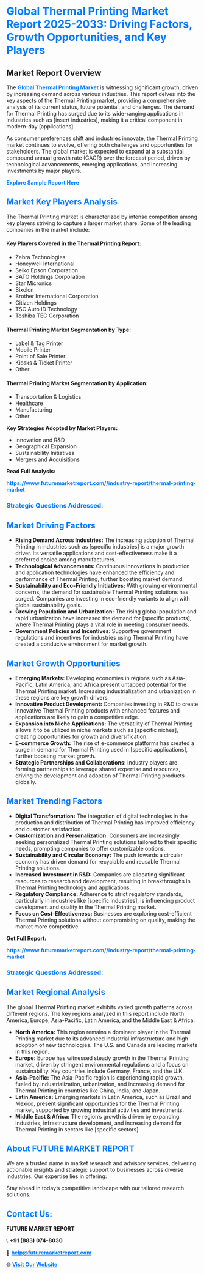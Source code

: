 <h1 style="color: #007BFF;">Global Thermal Printing Market Report 2025-2033: Driving Factors, Growth Opportunities, and Key Players</h1>

<section id="overview">
<h2>Market Report Overview</h2>
<p>The <a href="https://www.futuremarketreport.com//industry-report/thermal-printing-market" style="color: #007BFF; text-decoration: none;"><strong>Global Thermal Printing Market</strong></a> is witnessing significant growth, driven by increasing demand across various industries. This report delves into the key aspects of the Thermal Printing market, providing a comprehensive analysis of its current status, future potential, and challenges. The demand for Thermal Printing has surged due to its wide-ranging applications in industries such as [insert industries], making it a critical component in modern-day [applications].</p>
<p>As consumer preferences shift and industries innovate, the Thermal Printing market continues to evolve, offering both challenges and opportunities for stakeholders. The global market is expected to expand at a substantial compound annual growth rate (CAGR) over the forecast period, driven by technological advancements, emerging applications, and increasing investments by major players.</p>
</section>

<section id="overview">
<p><a href="https://www.futuremarketreport.com//request-sample/reportId=88718" style="color: #007BFF; text-decoration: none;"><strong>Explore Sample Report Here</strong></a></p>
</section>

<section id="key-players">
<h2 style="color: #007BFF;">Market Key Players Analysis</h2>
<p>The Thermal Printing market is characterized by intense competition among key players striving to capture a larger market share. Some of the leading companies in the market include:</p>
<h4>Key Players Covered in the Thermal Printing Report:</h4>
<ul><li>Zebra Technologies</li><li>Honeywell International</li><li>Seiko Epson Corporation</li><li>SATO Holdings Corporation</li><li>Star Micronics</li><li>Bixolon</li><li>Brother International Corporation</li><li>Citizen Holdings</li><li>TSC Auto ID Technology</li><li>Toshiba TEC Corporation</li></ul>
<h4>Thermal Printing Market Segmentation by Type:</h4>
<ul><li>Label &amp; Tag Printer</li><li>Mobile Printer</li><li>Point of Sale Printer</li><li>Kiosks &amp; Ticket Printer</li><li>Other</li></ul>

<h4>Thermal Printing Market Segmentation by Application:</h4>
<ul><li>Transportation &amp; Logistics</li><li>Healthcare</li><li>Manufacturing</li><li>Other</li></ul>
<p><strong>Key Strategies Adopted by Market Players:</strong></p>
<ul>
<li>Innovation and R&D</li>
<li>Geographical Expansion</li>
<li>Sustainability Initiatives</li>
<li>Mergers and Acquisitions</li>
</ul>
</section>

<section>
<p><strong>Read Full Analysis: </strong></p><a href="https://www.futuremarketreport.com//industry-report/thermal-printing-market" style="color: #007BFF; text-decoration: none;"><strong>https://www.futuremarketreport.com//industry-report/thermal-printing-market</strong></a>
<h3 style="color: #007BFF;">Strategic Questions Addressed:</h3>
</section>

<section id="driving-factors">
<h2 style="color: #007BFF;">Market Driving Factors</h2>
<ul>
<li><strong>Rising Demand Across Industries:</strong> The increasing adoption of Thermal Printing in industries such as [specific industries] is a major growth driver. Its versatile applications and cost-effectiveness make it a preferred choice among manufacturers.</li>
<li><strong>Technological Advancements:</strong> Continuous innovations in production and application technologies have enhanced the efficiency and performance of Thermal Printing, further boosting market demand.</li>
<li><strong>Sustainability and Eco-Friendly Initiatives:</strong> With growing environmental concerns, the demand for sustainable Thermal Printing solutions has surged. Companies are investing in eco-friendly variants to align with global sustainability goals.</li>
<li><strong>Growing Population and Urbanization:</strong> The rising global population and rapid urbanization have increased the demand for [specific products], where Thermal Printing plays a vital role in meeting consumer needs.</li>
<li><strong>Government Policies and Incentives:</strong> Supportive government regulations and incentives for industries using Thermal Printing have created a conducive environment for market growth.</li>
</ul>
</section>

<section id="growth-opportunities">
<h2 style="color: #007BFF;">Market Growth Opportunities</h2>
<ul>
<li><strong>Emerging Markets:</strong> Developing economies in regions such as Asia-Pacific, Latin America, and Africa present untapped potential for the Thermal Printing market. Increasing industrialization and urbanization in these regions are key growth drivers.</li>
<li><strong>Innovative Product Development:</strong> Companies investing in R&D to create innovative Thermal Printing products with enhanced features and applications are likely to gain a competitive edge.</li>
<li><strong>Expansion into Niche Applications:</strong> The versatility of Thermal Printing allows it to be utilized in niche markets such as [specific niches], creating opportunities for growth and diversification.</li>
<li><strong>E-commerce Growth:</strong> The rise of e-commerce platforms has created a surge in demand for Thermal Printing used in [specific applications], further boosting market growth.</li>
<li><strong>Strategic Partnerships and Collaborations:</strong> Industry players are forming partnerships to leverage shared expertise and resources, driving the development and adoption of Thermal Printing products globally.</li>
</ul>
</section>

<section id="trending-factors">
<h2 style="color: #007BFF;">Market Trending Factors</h2>
<ul>
<li><strong>Digital Transformation:</strong> The integration of digital technologies in the production and distribution of Thermal Printing has improved efficiency and customer satisfaction.</li>
<li><strong>Customization and Personalization:</strong> Consumers are increasingly seeking personalized Thermal Printing solutions tailored to their specific needs, prompting companies to offer customizable options.</li>
<li><strong>Sustainability and Circular Economy:</strong> The push towards a circular economy has driven demand for recyclable and reusable Thermal Printing solutions.</li>
<li><strong>Increased Investment in R&D:</strong> Companies are allocating significant resources to research and development, resulting in breakthroughs in Thermal Printing technology and applications.</li>
<li><strong>Regulatory Compliance:</strong> Adherence to strict regulatory standards, particularly in industries like [specific industries], is influencing product development and quality in the Thermal Printing market.</li>
<li><strong>Focus on Cost-Effectiveness:</strong> Businesses are exploring cost-efficient Thermal Printing solutions without compromising on quality, making the market more competitive.</li>
</ul>
</section>

<section>
<p><strong>Get Full Report: </strong></p><a href="https://www.futuremarketreport.com//industry-report/thermal-printing-market" style="color: #007BFF; text-decoration: none;"><strong>https://www.futuremarketreport.com//industry-report/thermal-printing-market</strong></a>
<h3 style="color: #007BFF;">Strategic Questions Addressed:</h3>
</section>


<section id="regional-analysis">
<h2 style="color: #007BFF;">Market Regional Analysis</h2>
<p>The global Thermal Printing market exhibits varied growth patterns across different regions. The key regions analyzed in this report include North America, Europe, Asia-Pacific, Latin America, and the Middle East & Africa:</p>
<ul>
<li><strong>North America:</strong> This region remains a dominant player in the Thermal Printing market due to its advanced industrial infrastructure and high adoption of new technologies. The U.S. and Canada are leading markets in this region.</li>
<li><strong>Europe:</strong> Europe has witnessed steady growth in the Thermal Printing market, driven by stringent environmental regulations and a focus on sustainability. Key countries include Germany, France, and the U.K.</li>
<li><strong>Asia-Pacific:</strong> The Asia-Pacific region is experiencing rapid growth, fueled by industrialization, urbanization, and increasing demand for Thermal Printing in countries like China, India, and Japan.</li>
<li><strong>Latin America:</strong> Emerging markets in Latin America, such as Brazil and Mexico, present significant opportunities for the Thermal Printing market, supported by growing industrial activities and investments.</li>
<li><strong>Middle East & Africa:</strong> The region’s growth is driven by expanding industries, infrastructure development, and increasing demand for Thermal Printing in sectors like [specific sectors].</li>
</ul>
</section>

<footer>
<h2 style="color: #007BFF;">About FUTURE MARKET REPORT</h2>
<p>We are a trusted name in market research and advisory services, delivering actionable insights and strategic support to businesses across diverse industries. Our expertise lies in offering:</p>

<p>Stay ahead in today’s competitive landscape with our tailored research solutions.</p>

<h2 style="color: #007BFF;">Contact Us:</h2>
<p><strong>FUTURE MARKET REPORT</strong></p>
<p>📞 <strong>+91 (883) 074-8030</strong></p>
<p>📧 <strong><a href="mailto:help@futuremarketreport.com" style="color: #007BFF;">help@futuremarketreport.com</a></strong></p>
<p>🌐 <strong><a href="https://www.futuremarketreport.com/" style="color: #007BFF;">Visit Our Website</a></strong></p>
</footer>